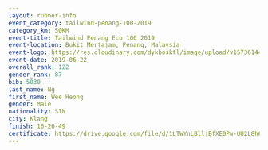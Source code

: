 ```yaml
--- 
layout: runner-info 
event_category: tailwind-penang-100-2019 
category_km: 50KM 
event-title: Tailwind Penang Eco 100 2019 
event-location: Bukit Mertajam, Penang, Malaysia 
event-logo: https://res.cloudinary.com/dykbosktl/image/upload/v1573614442/Logo/Logo_gqlzi3.jpg 
event-date: 2019-06-22 
overall_rank: 122
gender_rank: 87
bib: 5030
last_name: Ng
first_name: Wee Heong
gender: Male
nationality: SIN
city: Klang
finish: 16-20-49
certificate: https://drive.google.com/file/d/1LTWYnLBlljBfXE0Pw-UU2L8h62jWvkWm/view?usp=sharing
--- 
```

